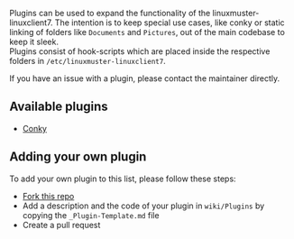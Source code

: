 Plugins can be used to expand the functionality of the linuxmuster-linuxclient7. The intention is to keep special use cases, like conky or static linking of folders like `Documents` and `Pictures`, out of the main codebase to keep it sleek.  
Plugins consist of hook-scripts which are placed inside the respective folders in `/etc/linuxmuster-linuxclient7`.

If you have an issue with a plugin, please contact the maintainer directly.

## Available plugins

- [Conky](Plugin-Conky)

## Adding your own plugin

To add your own plugin to this list, please follow these steps:
- [Fork this repo](https://github.com/linuxmuster/linuxmuster-linuxclient7/fork)
- Add a description and the code of your plugin in `wiki/Plugins` by copying the `_Plugin-Template.md` file
- Create a pull request